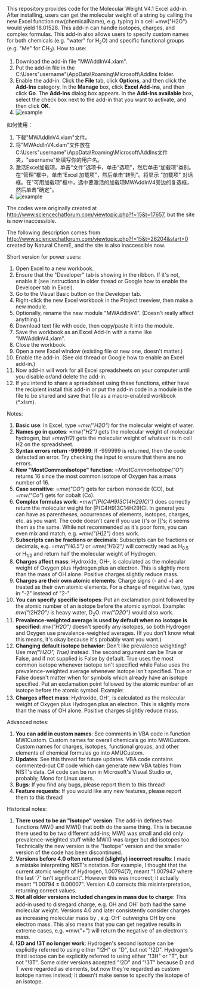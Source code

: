 This repository provides code for the Molecular Weight V4.1 Excel add-in. After installing, users can get the molecular weight of a string by calling the new Excel function mw(chemicalName), e.g. typing in a cell =mw("H2O") would yield 18.01528. This add-in can handle isotopes, charges, and complex formulas. This add-in also allows users to specify custom names for both chemicals (e.g. "water" for H<sub>2</sub>O) and specific functional groups (e.g. "Me" for CH<sub>3</sub>).
How to use:
1. Download the add-in file "MWAddInV4.xlam".
2. Put the add-in file in the C:\Users\"username"\AppData\Roaming\Microsoft\AddIns folder.
3. Enable the add-in. Click the **File** tab, click **Options**, and then click the **Add-Ins** category. In the **Manage** box, click **Excel Add-ins**, and then click **Go**. The **Add-Ins** dialog box appears. In the **Add-Ins available** box, select the check box next to the add-in that you want to activate, and then click **OK**.
4. ![example](https://user-images.githubusercontent.com/86154919/149926298-aed00a4e-dd07-4ea2-80a6-05cfa997762f.png)


如何使用：
1. 下载"MWAddInV4.xlam"文件。
2. 将"MWAddInV4.xlam"文件放在C:\Users\"username"\AppData\Roaming\Microsoft\AddIns文件夹，"username"处填写你的用户名。
3. 激活Excel加载项。单击“文件”选项卡，单击“选项”，然后单击“加载项”类别。在“管理”框中，单击“Excel 加载项”，然后单击“转到”。将显示 "加载项" 对话框。在"可用加载项"框中，选中要激活的加载项MWAddInV4旁边的复选框，然后单击"确定"。
4. ![example](https://user-images.githubusercontent.com/86154919/149926299-e33f4c39-3f28-4b71-bced-4ce5290a0eba.png)



The codes were originally created at http://www.sciencechatforum.com/viewtopic.php?f=15&t=17657, but the site is now inaccessible.

The following description comes from http://www.sciencechatforum.com/viewtopic.php?f=15&t=26204&start=0 created by Natural ChemE, and the site is also inaccessible now.

Short version for power users:
1. Open Excel to a new workbook.
2. Ensure that the "Developer" tab is showing in the ribbon. If it's not, enable it (see instructions in older thread or Google how to enable the Developer tab in Excel).
3. Go to the Visual Basic button on the Developer tab.
4. Right-click the new Excel workbook in the Project treeview, then make a new module.
5. Optionally, rename the new module "MWAddInV4". (Doesn't really affect anything.)
6. Download text file with code, then copy/paste it into the module.
7. Save the workbook as an Excel Add-In with a name like "MWAddInV4.xlam".
8. Close the workbook.
9. Open a new Excel window (existing file or new one, doesn't matter.)
10. Enable the add-in. (See old thread or Google how to enable an Excel add-in.)
11. Now add-in will work for all Excel spreadsheets on your computer until you disable or/and delete the add-in.
12. If you intend to share a spreadsheet using these functions, either have the recipient install this add-in or put the add-in code in a module in the file to be shared and save that file as a macro-enabled workbook (*.xlsm).

Notes:
1. **Basic use**: In Excel, type =*mw("H2O")* for the molecular weight of water.
2. **Names go in quotes**: =*mw("H2")* gets the molecular weight of molecular hydrogen, but =*mw(H2)* gets the molecular weight of whatever is in cell H2 on the spreadsheet.
3. **Syntax errors return -999999**: If -999999 is returned, then the code detected an error. Try checking the input to ensure that there are no errors.
4. **New "MostCommonIsotope" function**: =*MostCommonIsotope("O")* returns 16 since the most common isotope of Oxygen has a mass number of 16.
5. **Case sensitive**: =*mw("CO")* gets for carbon monoxide (CO), but =*mw("Co")* gets for cobalt (Co).
6. **Complex formulas work**: =*mw("[P(C4H9)3C14H29]Cl")* does correctly return the molecular weight for [P(C4H9)3C14H29]Cl. In general you can have as parentheses, occurrences of elements, isotopes, charges, etc. as you want. The code doesn't care if you use ()'s or []'s; it seems them as the same. While not recommended as it's poor form, you can even mix and match, e.g. =*mw("(H]2")* does work.
7. **Subscripts can be fractions or decimals**: Subscripts can be fractions or decimals, e.g. =*mw("H0.5")* or =*mw("H1/2")* will correctly read as H<sub>0.5</sub> or H<sub>1/2</sub> and return half the molecular weight of Hydrogen.
8. **Charges affect mass**: Hydroxide, OH-, is calculated as the molecular weight of Oxygen plus Hydrogen plus an electron. This is slightly more than the mass of OH alone. Positive charges slightly reduce mass.
9. **Charges are their own atomic elements**: Charge signs (- and +) are treated as their own atomic elements. For a charge of negative two, type in "-2" instead of "2-".
10. **You can specify specific isotopes**: Put an exclamation point followed by the atomic number of an isotope before the atomic symbol. Example: *mw("!2H2O")* is heavy water, D<sub>2</sub>O. *mw("D2O")* would also work.
11. **Prevalence-weighted average is used by default when no isotope is specified**: *mw("H2O")* doesn't specify any isotopes, so both Hydrogen and Oxygen use prevalence-weighted averages. (If you don't know what this means, it's okay because it's probably want you want.)
12. **Changing default isotope behavior**: Don't like prevalence weighting? Use *mw("H2O", True)* instead. The second argument can be True or False, and if not supplied is False by default. True uses the most common isotope whenever isotope isn't specified while False uses the prevalence-weighted average whenever isotope isn't specified. True or False doesn't matter when for symbols which already have an isotope specified.
Put an exclamation point followed by the atomic number of an isotope before the atomic symbol. Example:
13. **Charges affect mass**: Hydroxide, OH<sup>-</sup>, is calculated as the molecular weight of Oxygen plus Hydrogen plus an electron. This is slightly more than the mass of OH alone. Positive charges slightly reduce mass.

Advanced notes:
1. **You can add in custom names**: See comments in VBA code in function MWICustom. Custom names for overall chemicals go into MWICustom. Custom names for charges, isotopes, functional groups, and other elements of chemical formulas go into AMUCustom.
2. **Updates**: See this thread for future updates. VBA code contains commented-out C# code which can generate new VBA tables from NIST's data. C# code can be run in Microsoft's Visual Studio or, probably, Mono for Linux users.
3. **Bugs**: If you find any bugs, please report them to this thread!
4. **Feature requests**: If you would like any new features, please report them to this thread!

Historical notes:
1. **There used to be an "Isotope" version**: The add-in defines two functions MW() and MWI() that both do the same thing. This is because there used to be two different add-ins; MW() was small and did only prevalence-weighted stuff while MWI() was larger but did isotopes too. Technically the new version is the "Isotope" version and the smaller version of the code has been discontinued.
2. **Versions before 4.0 often returned (slightly) incorrect results**: I made a mistake interpreting NIST's notation. For example, I thought that the current atomic weight of Hydrogen, 1.00794(7), meant "1.007947 where the last '7' isn't significant". However this was incorrect; it actually meant "1.00794 ± 0.00007". Version 4.0 corrects this misinterpretation, returning correct values.
3. **Not all older versions included changes in mass due to charge**: This add-in used to disregard charge, e.g. OH and OH<sup>-</sup> both had the same molecular weight. Versions 4.0 and later consistently consider charges as increasing molecular mass by , e.g. OH<sup>-</sup> outweighs OH by one electron mass. This also means that you can get negative results in extreme cases, e.g. =mw("+") will return the negative of an electron's mass.
4. **!2D and !3T no longer work**: Hydrogen's second isotope can be explicitly referred to using either "!2H" or "D", but not "!2D". Hydrogen's third isotope can be explicitly referred to using either "!3H" or "T", but not "!3T". Some older versions accepted "!2D" and "!3T" because D and T were regarded as elements, but now they're regarded as custom isotope names instead; it doesn't make sense to specify the isotope of an isotope.
